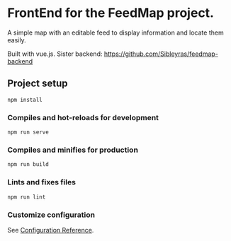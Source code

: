 # FrontEnd for the FeedMap project.

A simple map with an editable feed to display information and locate them easily.

Built with vue.js.
Sister backend: https://github.com/Sibleyras/feedmap-backend

## Project setup
```
npm install
```

### Compiles and hot-reloads for development
```
npm run serve
```

### Compiles and minifies for production
```
npm run build
```

### Lints and fixes files
```
npm run lint
```

### Customize configuration
See [Configuration Reference](https://cli.vuejs.org/config/).
